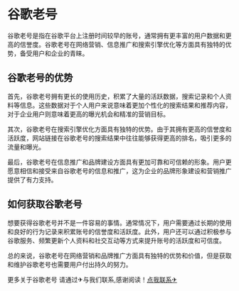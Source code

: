 # 谷歌老号

谷歌老号是指在谷歌平台上注册时间较早的账号，通常拥有更丰富的用户数据和更高的信誉度。谷歌老号在网络营销、信息推广和搜索引擎优化等方面具有独特的优势，备受用户和企业的青睐。

## 谷歌老号的优势

首先，谷歌老号拥有更长的使用历史，积累了大量的活跃数据，搜索记录和个人资料等信息。这些数据对于个人用户来说意味着更加个性化的搜索结果和推荐内容，对于企业用户则意味着更高的曝光机会和精准的营销目标。

其次，谷歌老号在搜索引擎优化方面具有独特的优势。由于其拥有更高的信誉度和活跃度，网站链接在谷歌老号的搜索结果中往往能够获得更高的排名，吸引更多的流量和曝光。

最后，谷歌老号在信息推广和品牌建设方面具有更加可靠和可信赖的形象。用户更愿意相信和接受来自谷歌老号的信息和推广，这为企业的品牌形象建设和营销推广提供了有力支持。

## 如何获取谷歌老号

想要获得谷歌老号并不是一件容易的事情。通常情况下，用户需要通过长期的使用和良好的行为记录来积累账号的信誉度和活跃度。此外，用户还可以通过积极参与谷歌服务、频繁更新个人资料和社交互动等方式来提升账号的活跃度和可信度。

总的来说，谷歌老号在网络营销和品牌推广方面具有独特的优势和价值，但是获取和维护谷歌老号也需要用户付出持久的努力。

更多关于谷歌老号 请通过✈与我们联系,感谢阅读！[点我联系✈](https://ac.G208.com)